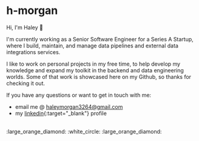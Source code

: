 # h-morgan

Hi, I'm Haley :wave:

I'm currently working as a Senior Software Engineer for a Series A Startup, where I build, maintain, and manage data pipelines and external data integrations services.

I like to work on personal projects in my free time, to help develop my knowledge and expand my toolkit in the backend and data engineering worlds. Some of that work is showcased here on my Github, so thanks for checking it out.

If you have any questions or want to get in touch with me:

- email me @ haleymorgan3264@gmail.com
- my [linkedin](https://www.linkedin.com/in/haleymorgan/){:target="\_blank"}
  profile

<br>
:large_orange_diamond: :white_circle: :large_orange_diamond:
